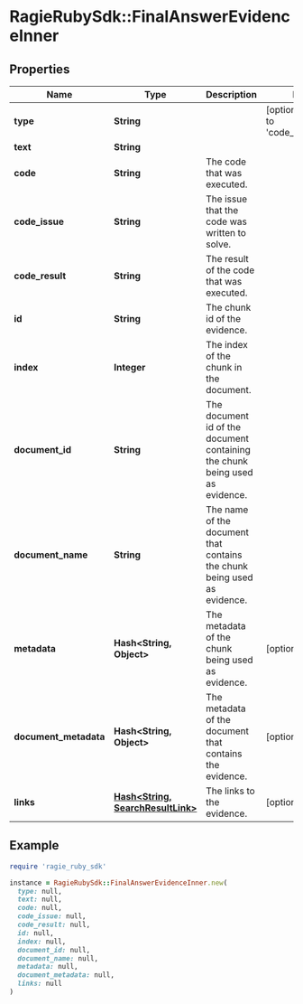 # RagieRubySdk::FinalAnswerEvidenceInner

## Properties

| Name | Type | Description | Notes |
| ---- | ---- | ----------- | ----- |
| **type** | **String** |  | [optional][default to &#39;code_interpreter&#39;] |
| **text** | **String** |  |  |
| **code** | **String** | The code that was executed. |  |
| **code_issue** | **String** | The issue that the code was written to solve. |  |
| **code_result** | **String** | The result of the code that was executed. |  |
| **id** | **String** | The chunk id of the evidence. |  |
| **index** | **Integer** | The index of the chunk in the document. |  |
| **document_id** | **String** | The document id of the document containing the chunk being used as evidence. |  |
| **document_name** | **String** | The name of the document that contains the chunk being used as evidence. |  |
| **metadata** | **Hash&lt;String, Object&gt;** | The metadata of the chunk being used as evidence. | [optional] |
| **document_metadata** | **Hash&lt;String, Object&gt;** | The metadata of the document that contains the evidence. | [optional] |
| **links** | [**Hash&lt;String, SearchResultLink&gt;**](SearchResultLink.md) | The links to the evidence. | [optional] |

## Example

```ruby
require 'ragie_ruby_sdk'

instance = RagieRubySdk::FinalAnswerEvidenceInner.new(
  type: null,
  text: null,
  code: null,
  code_issue: null,
  code_result: null,
  id: null,
  index: null,
  document_id: null,
  document_name: null,
  metadata: null,
  document_metadata: null,
  links: null
)
```

